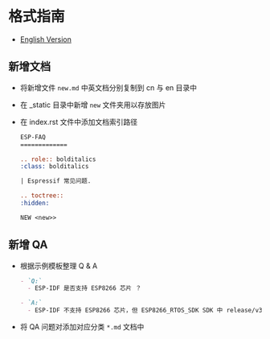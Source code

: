 # 格式指南

* [English Version](./README.md)

## 新增文档

* 将新增文件 `new.md` 中英文档分别复制到 cn 与 en 目录中
* 在 _static 目录中新增 `new` 文件夹用以存放图片
* 在 index.rst 文件中添加文档索引路径

  ``` rst
  ESP-FAQ
  =============

  .. role:: bolditalics
  :class: bolditalics

  | Espressif 常见问题.

  .. toctree::
  :hidden:

  NEW <new>>
  ```

## 新增 QA

* 根据示例模板整理 Q & A

  ``` Markdown
  - `Q:`
    - ESP-IDF 是否支持 ESP8266 芯片 ？

  - `A:`
    - ESP-IDF 不支持 ESP8266 芯片，但 ESP8266_RTOS_SDK SDK 中 release/v3.0 以后的版已更换为 ESP-IDF 风格，部分组件已经兼容支持。
    ```

* 将 QA 问题对添加对应分类 `*.md` 文档中
